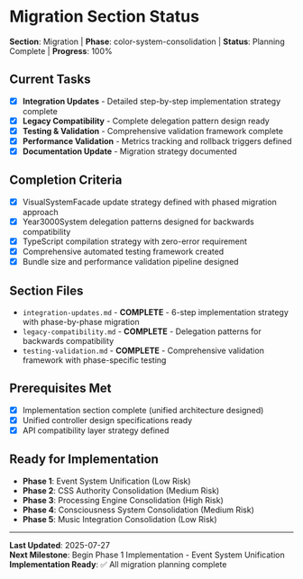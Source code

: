 # Migration Section Status

**Section**: Migration | **Phase**: color-system-consolidation | **Status**: Planning Complete | **Progress**: 100%

## Current Tasks
- [x] **Integration Updates** - Detailed step-by-step implementation strategy complete
- [x] **Legacy Compatibility** - Complete delegation pattern design ready
- [x] **Testing & Validation** - Comprehensive validation framework complete
- [x] **Performance Validation** - Metrics tracking and rollback triggers defined
- [x] **Documentation Update** - Migration strategy documented

## Completion Criteria
- [x] VisualSystemFacade update strategy defined with phased migration approach
- [x] Year3000System delegation patterns designed for backwards compatibility
- [x] TypeScript compilation strategy with zero-error requirement
- [x] Comprehensive automated testing framework created
- [x] Bundle size and performance validation pipeline designed

## Section Files
- `integration-updates.md` - **COMPLETE** - 6-step implementation strategy with phase-by-phase migration
- `legacy-compatibility.md` - **COMPLETE** - Delegation patterns for backwards compatibility  
- `testing-validation.md` - **COMPLETE** - Comprehensive validation framework with phase-specific testing

## Prerequisites Met
- [x] Implementation section complete (unified architecture designed)
- [x] Unified controller design specifications ready
- [x] API compatibility layer strategy defined

## Ready for Implementation
- **Phase 1**: Event System Unification (Low Risk)
- **Phase 2**: CSS Authority Consolidation (Medium Risk) 
- **Phase 3**: Processing Engine Consolidation (High Risk)
- **Phase 4**: Consciousness System Consolidation (Medium Risk)
- **Phase 5**: Music Integration Consolidation (Low Risk)

---
**Last Updated**: 2025-07-27  
**Next Milestone**: Begin Phase 1 Implementation - Event System Unification  
**Implementation Ready**: ✅ All migration planning complete
